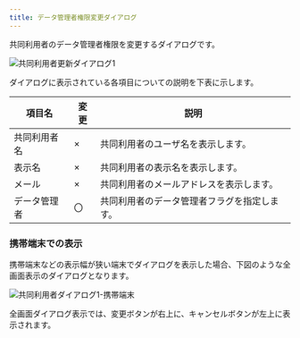 ```yaml
---
title: データ管理者権限変更ダイアログ
---
```


共同利用者のデータ管理者権限を変更するダイアログです。

![共同利用者更新ダイアログ1](../img/screen-521-01.png)

ダイアログに表示されている各項目についての説明を下表に示します。

|項目名|変更|説明|
|---|---|---|
|共同利用者名|×|共同利用者のユーザ名を表示します。|
|表示名|×|共同利用者の表示名を表示します。
|メール|×|共同利用者のメールアドレスを表示します。
|データ管理者|〇|共同利用者のデータ管理者フラグを指定します。|

### 携帯端末での表示

携帯端末などの表示幅が狭い端末でダイアログを表示した場合、下図のような全画面表示のダイアログとなります。

![共同利用者ダイアログ1-携帯端末](../img/screen-521-02.png)

全画面ダイアログ表示では、変更ボタンが右上に、キャンセルボタンが左上に表示されます。
